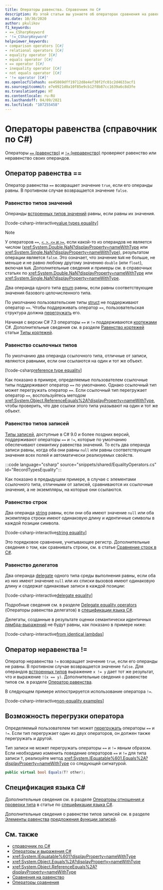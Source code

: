```yaml
---
title: Операторы равенства. Справочник по C#
description: Из этой статьи вы узнаете об операторах сравнения на равенство и типах равенства в C#.
ms.date: 10/30/2020
author: pkulikov
f1_keywords:
- ==_CSharpKeyword
- '!=_CSharpKeyword'
helpviewer_keywords:
- comparison operators [C#]
- relational operators [C#]
- equality operator [C#]
- equals operator [C#]
- == operator [C#]
- inequality operator [C#]
- not equals operator [C#]
- '!= operator [C#]'
ms.openlocfilehash: ee45869dff19712d8e4ef30f2fc01c2d4633acf1
ms.sourcegitcommit: e7e0921d0a10f85e9cb12f8b87cc1639a6c8d3fe
ms.translationtype: HT
ms.contentlocale: ru-RU
ms.lasthandoff: 04/09/2021
ms.locfileid: "107255458"
---
```

# <a name="equality-operators-c-reference"></a>Операторы равенства (справочник по C#)

Операторы [`==` (равенство)](#equality-operator-) и [`!=` (неравенство)](#inequality-operator-) проверяют равенство или неравенство своих операндов.

## <a name="equality-operator-"></a>Оператор равенства ==

Оператор равенства `==` возвращает значение `true`, если его операнды равны. В противном случае возвращается значение `false`.

### <a name="value-types-equality"></a>Равенство типов значений

Операнды [встроенных типов значений](../builtin-types/value-types.md#built-in-value-types) равны, если равны их значения.

[!code-csharp-interactive[value types equality](snippets/shared/EqualityOperators.cs#ValueTypesEquality)]

> [!NOTE]
> У операторов `==`, [`<`, `>`, `<=` и `>=`](comparison-operators.md), если какой-то из операндов не является числом (<xref:System.Double.NaN?displayProperty=nameWithType> или <xref:System.Single.NaN?displayProperty=nameWithType>), результатом операции является `false`. Это означает, что значение `NaN` не больше, не меньше и не равно любому другому значению `double` (или `float`), включая `NaN`. Дополнительные сведения и примеры см. в справочных статьях по <xref:System.Double.NaN?displayProperty=nameWithType> или <xref:System.Single.NaN?displayProperty=nameWithType>.

Два операнда одного типа [enum](../builtin-types/enum.md) равны, если равны соответствующие значения базового целочисленного типа.

По умолчанию пользовательские типы [struct](../builtin-types/struct.md) не поддерживают оператор `==`. Чтобы поддерживать оператор `==`, пользовательская структура должна [перегружать](operator-overloading.md) его.

Начиная с версии C# 7.3 операторы `==` и `!=` поддерживаются [кортежами](../builtin-types/value-tuples.md) C#. Дополнительные сведения см. в разделе [Равенство кортежей](../builtin-types/value-tuples.md#tuple-equality) статьи [Типы кортежей](../builtin-types/value-tuples.md).

### <a name="reference-types-equality"></a>Равенство ссылочных типов

По умолчанию два операнда ссылочного типа, отличные от записи, являются равными, если они ссылаются на один и тот же объект.

[!code-csharp[reference type equality](snippets/shared/EqualityOperators.cs#ReferenceTypesEquality)]

Как показано в примере, определяемые пользователем ссылочные типы поддерживают оператор `==` по умолчанию. Однако ссылочный тип может перегружать оператор `==`. Если ссылочный тип перегружает оператор `==`, воспользуйтесь методом <xref:System.Object.ReferenceEquals%2A?displayProperty=nameWithType>, чтобы проверить, что две ссылки этого типа указывают на один и тот же объект.

### <a name="record-types-equality"></a>Равенство типов записей

[Типы записей](../builtin-types/record.md), доступные в C# 9.0 и более поздних версий, поддерживают операторы `==` и `!=`, которые по умолчанию обеспечивают семантику равенства значений. То есть два операнда записи равны, когда оба они равны `null` или равны соответствующие значения всех полей и автоматически реализуемых свойств.

:::code language="csharp" source="snippets/shared/EqualityOperators.cs" id="RecordTypesEquality":::

Как показано в предыдущем примере, в случае с элементами ссылочного типа, отличными от записей, сравниваются их ссылочные значения, а не экземпляры, на которые они ссылаются.

### <a name="string-equality"></a>Равенство строк

Два операнда [string](../builtin-types/reference-types.md#the-string-type) равны, если они оба имеют значение `null` или оба экземпляра строки имеют одинаковую длину и идентичные символы в каждой позиции символа.

[!code-csharp-interactive[string equality](snippets/shared/EqualityOperators.cs#StringEquality)]

Это порядковое сравнение, учитывающее регистр. Дополнительные сведения о том, как сравнивать строки, см. в статье [Сравнение строк в C#](../../how-to/compare-strings.md).

### <a name="delegate-equality"></a>Равенство делегатов

Два операнда [delegate](../../programming-guide/delegates/index.md) одного типа среды выполнения равны, если оба из них имеют значение `null` или их списки вызовов имеют одинаковую длину и содержат одинаковые записи в каждой позиции:

[!code-csharp-interactive[delegate equality](snippets/shared/EqualityOperators.cs#DelegateEquality)]

Подробные сведения см. в разделе [Delegate equality operators](~/_csharplang/spec/expressions.md#delegate-equality-operators) (Операторы равенства делегатов) в [спецификации языка C#](~/_csharplang/spec/introduction.md).

Делегаты, созданные в результате оценки семантически идентичных [лямбда-выражений](lambda-expressions.md) не будут равны, как показано в примере ниже:

[!code-csharp-interactive[from identical lambdas](snippets/shared/EqualityOperators.cs#IdenticalLambdas)]

## <a name="inequality-operator-"></a>Оператор неравенства !=

Оператор неравенства `!=` возвращает значение `true`, если его операнды не равны. В противном случае возвращается значение `false`. Для операндов [встроенных типов](../builtin-types/built-in-types.md) выражение `x != y` дает тот же результат, что и выражение `!(x == y)`. Дополнительные сведения о равенстве типов см. в разделе [Оператор равенства](#equality-operator-).

В следующем примере иллюстрируется использование оператора `!=`.

[!code-csharp-interactive[non-equality examples](snippets/shared/EqualityOperators.cs#NonEquality)]

## <a name="operator-overloadability"></a>Возможность перегрузки оператора

Определяемый пользователем тип может [перегружать](operator-overloading.md) операторы `==` и `!=`. Если тип перегружает один из двух операторов, он должен также перегружать и другой.

Тип записи не может перегружать операторы `==` и `!=` явным образом. Если необходимо изменить поведение операторов `==` и `!=` для типа записи `T`, реализуйте метод <xref:System.IEquatable%601.Equals%2A?displayProperty=nameWithType> со следующей сигнатурой.

```csharp
public virtual bool Equals(T? other);
```

## <a name="c-language-specification"></a>Спецификация языка C#

Дополнительные сведения см. в разделе [Операторы отношения и проверки типа](~/_csharplang/spec/expressions.md#relational-and-type-testing-operators) в статье по [спецификации языка C#](~/_csharplang/spec/introduction.md).

Дополнительные сведения о равенстве типов записей см. в разделе [Элементы равенства](~/_csharplang/proposals/csharp-9.0/records.md#equality-members) [предложения функции записей](~/_csharplang/proposals/csharp-9.0/records.md).

## <a name="see-also"></a>См. также

- [справочник по C#](../index.md)
- [Операторы и выражения C#](index.md)
- <xref:System.IEquatable%601?displayProperty=nameWithType>
- <xref:System.Object.Equals%2A?displayProperty=nameWithType>
- <xref:System.Object.ReferenceEquals%2A?displayProperty=nameWithType>
- [Сравнения на равенство](../../programming-guide/statements-expressions-operators/equality-comparisons.md)
- [Операторы сравнения](comparison-operators.md)

